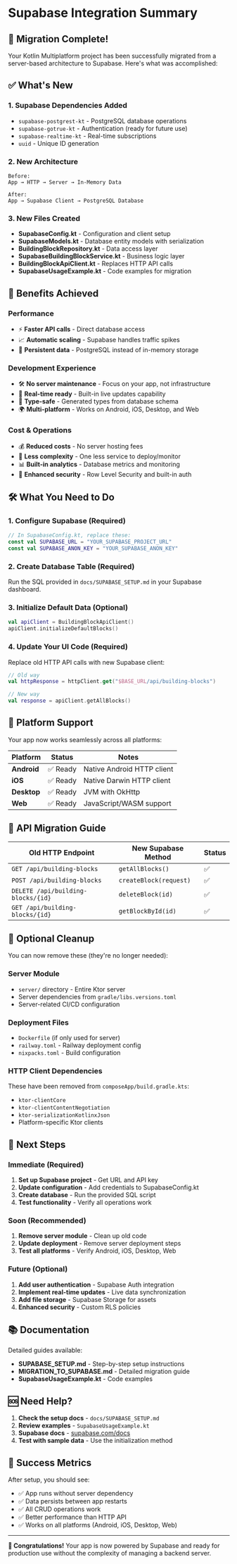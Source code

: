 # Supabase Integration Summary

## 🎉 Migration Complete!

Your Kotlin Multiplatform project has been successfully migrated from a server-based architecture to Supabase. Here's what was accomplished:

## ✅ What's New

### 1. **Supabase Dependencies Added**
- `supabase-postgrest-kt` - PostgreSQL database operations
- `supabase-gotrue-kt` - Authentication (ready for future use)
- `supabase-realtime-kt` - Real-time subscriptions
- `uuid` - Unique ID generation

### 2. **New Architecture**
```
Before:
App → HTTP → Server → In-Memory Data

After:
App → Supabase Client → PostgreSQL Database
```

### 3. **New Files Created**
- **SupabaseConfig.kt** - Configuration and client setup
- **SupabaseModels.kt** - Database entity models with serialization
- **BuildingBlockRepository.kt** - Data access layer
- **SupabaseBuildingBlockService.kt** - Business logic layer
- **BuildingBlockApiClient.kt** - Replaces HTTP API calls
- **SupabaseUsageExample.kt** - Code examples for migration

## 🚀 Benefits Achieved

### Performance
- ⚡ **Faster API calls** - Direct database access
- 📈 **Automatic scaling** - Supabase handles traffic spikes
- 💾 **Persistent data** - PostgreSQL instead of in-memory storage

### Development Experience
- 🛠 **No server maintenance** - Focus on your app, not infrastructure
- 🔄 **Real-time ready** - Built-in live updates capability
- 🎯 **Type-safe** - Generated types from database schema
- 🌍 **Multi-platform** - Works on Android, iOS, Desktop, and Web

### Cost & Operations
- 💰 **Reduced costs** - No server hosting fees
- 🔧 **Less complexity** - One less service to deploy/monitor
- 📊 **Built-in analytics** - Database metrics and monitoring
- 🔐 **Enhanced security** - Row Level Security and built-in auth

## 🛠 What You Need to Do

### 1. **Configure Supabase** (Required)
```kotlin
// In SupabaseConfig.kt, replace these:
const val SUPABASE_URL = "YOUR_SUPABASE_PROJECT_URL"
const val SUPABASE_ANON_KEY = "YOUR_SUPABASE_ANON_KEY"
```

### 2. **Create Database Table** (Required)
Run the SQL provided in `docs/SUPABASE_SETUP.md` in your Supabase dashboard.

### 3. **Initialize Default Data** (Optional)
```kotlin
val apiClient = BuildingBlockApiClient()
apiClient.initializeDefaultBlocks()
```

### 4. **Update Your UI Code** (Required)
Replace old HTTP API calls with new Supabase client:

```kotlin
// Old way
val httpResponse = httpClient.get("$BASE_URL/api/building-blocks")

// New way
val response = apiClient.getAllBlocks()
```

## 📱 Platform Support

Your app now works seamlessly across all platforms:

| Platform | Status | Notes |
|----------|--------|-------|
| **Android** | ✅ Ready | Native Android HTTP client |
| **iOS** | ✅ Ready | Native Darwin HTTP client |
| **Desktop** | ✅ Ready | JVM with OkHttp |
| **Web** | ✅ Ready | JavaScript/WASM support |

## 🔄 API Migration Guide

| Old HTTP Endpoint | New Supabase Method | Status |
|------------------|-------------------|--------|
| `GET /api/building-blocks` | `getAllBlocks()` | ✅ |
| `POST /api/building-blocks` | `createBlock(request)` | ✅ |
| `DELETE /api/building-blocks/{id}` | `deleteBlock(id)` | ✅ |
| `GET /api/building-blocks/{id}` | `getBlockById(id)` | ✅ |

## 🧹 Optional Cleanup

You can now remove these (they're no longer needed):

### Server Module
- `server/` directory - Entire Ktor server
- Server dependencies from `gradle/libs.versions.toml`
- Server-related CI/CD configuration

### Deployment Files
- `Dockerfile` (if only used for server)
- `railway.toml` - Railway deployment config
- `nixpacks.toml` - Build configuration

### HTTP Client Dependencies
These have been removed from `composeApp/build.gradle.kts`:
- `ktor-clientCore`
- `ktor-clientContentNegotiation`
- `ktor-serializationKotlinxJson`
- Platform-specific Ktor clients

## 🚀 Next Steps

### Immediate (Required)
1. **Set up Supabase project** - Get URL and API key
2. **Update configuration** - Add credentials to SupabaseConfig.kt
3. **Create database** - Run the provided SQL script
4. **Test functionality** - Verify all operations work

### Soon (Recommended)
1. **Remove server module** - Clean up old code
2. **Update deployment** - Remove server deployment steps
3. **Test all platforms** - Verify Android, iOS, Desktop, Web

### Future (Optional)
1. **Add user authentication** - Supabase Auth integration
2. **Implement real-time updates** - Live data synchronization
3. **Add file storage** - Supabase Storage for assets
4. **Enhanced security** - Custom RLS policies

## 📚 Documentation

Detailed guides available:
- **SUPABASE_SETUP.md** - Step-by-step setup instructions
- **MIGRATION_TO_SUPABASE.md** - Detailed migration guide
- **SupabaseUsageExample.kt** - Code examples

## 🆘 Need Help?

1. **Check the setup docs** - `docs/SUPABASE_SETUP.md`
2. **Review examples** - `SupabaseUsageExample.kt`
3. **Supabase docs** - [supabase.com/docs](https://supabase.com/docs)
4. **Test with sample data** - Use the initialization method

## 🎯 Success Metrics

After setup, you should see:
- ✅ App runs without server dependency
- ✅ Data persists between app restarts
- ✅ All CRUD operations work
- ✅ Better performance than HTTP API
- ✅ Works on all platforms (Android, iOS, Desktop, Web)

---

**🎉 Congratulations!** Your app is now powered by Supabase and ready for production use without the complexity of managing a backend server.
